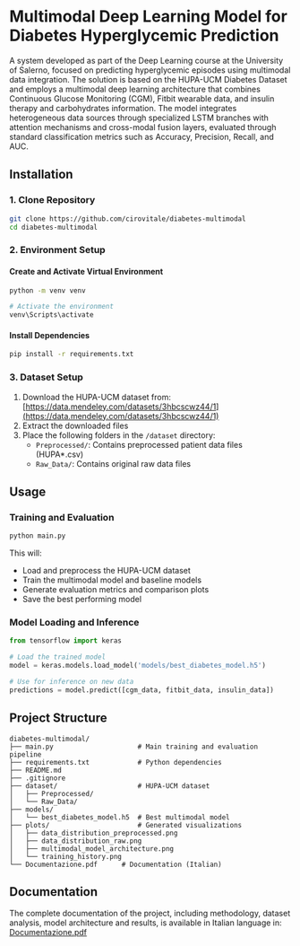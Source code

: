 # Multimodal Deep Learning Model for Diabetes Hyperglycemic Prediction

A system developed as part of the Deep Learning course at the University of Salerno, focused on predicting hyperglycemic episodes using multimodal data integration.
The solution is based on the HUPA-UCM Diabetes Dataset and employs a multimodal deep learning architecture that combines Continuous Glucose Monitoring (CGM), Fitbit wearable data, and insulin therapy and carbohydrates information.
The model integrates heterogeneous data sources through specialized LSTM branches with attention mechanisms and cross-modal fusion layers, evaluated through standard classification metrics such as Accuracy, Precision, Recall, and AUC.

## Installation

### 1. Clone Repository

```bash
git clone https://github.com/cirovitale/diabetes-multimodal
cd diabetes-multimodal
```

### 2. Environment Setup

#### Create and Activate Virtual Environment

```bash
python -m venv venv

# Activate the environment
venv\Scripts\activate
```

#### Install Dependencies

```bash
pip install -r requirements.txt
```

### 3. Dataset Setup

1. Download the HUPA-UCM dataset from: [https://data.mendeley.com/datasets/3hbcscwz44/1](https://data.mendeley.com/datasets/3hbcscwz44/1)
2. Extract the downloaded files
3. Place the following folders in the `/dataset` directory:
   - `Preprocessed/`: Contains preprocessed patient data files (HUPA\*.csv)
   - `Raw_Data/`: Contains original raw data files

## Usage

### Training and Evaluation

```bash
python main.py
```

This will:

- Load and preprocess the HUPA-UCM dataset
- Train the multimodal model and baseline models
- Generate evaluation metrics and comparison plots
- Save the best performing model

### Model Loading and Inference

```python
from tensorflow import keras

# Load the trained model
model = keras.models.load_model('models/best_diabetes_model.h5')

# Use for inference on new data
predictions = model.predict([cgm_data, fitbit_data, insulin_data])
```

## Project Structure

```
diabetes-multimodal/
├── main.py                     # Main training and evaluation pipeline
├── requirements.txt            # Python dependencies
├── README.md
├── .gitignore
├── dataset/                    # HUPA-UCM dataset
│   ├── Preprocessed/
│   └── Raw_Data/
├── models/
│   └── best_diabetes_model.h5  # Best multimodal model
├── plots/                      # Generated visualizations
│   ├── data_distribution_preprocessed.png
│   ├── data_distribution_raw.png
│   ├── multimodal_model_architecture.png
│   └── training_history.png
└── Documentazione.pdf      # Documentation (Italian)
```

## Documentation

The complete documentation of the project, including methodology, dataset analysis, model architecture and results, is available in Italian language in: [Documentazione.pdf](https://github.com/cirovitale/diabetes-multimodal/edit/main/Documentazione.pdf)
